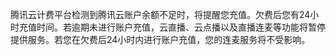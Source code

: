 腾讯云计费平台检测到腾讯云账户余额不足时，将提醒您充值。欠费后您有24小时充值时间。若逾期未进行账户充值，云直播、云点播以及直播连麦等功能将暂停提供服务。若您在欠费后24小时内进行账户充值，您的连麦服务将不受影响。

